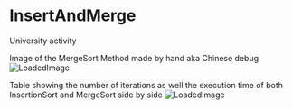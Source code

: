 # InsertAndMerge
University activity

Image of the MergeSort Method made by hand aka Chinese debug
![LoadedImage](../Images/Compara%C3%A7%C3%B5es%2016%20n%C3%BAmeros.png)

Table showing the number of iterations as well the execution time of both InsertionSort and MergeSort side by side
![LoadedImage](../Images/Tempos%20de%20Execu%C3%A7%C3%A3o.png)
